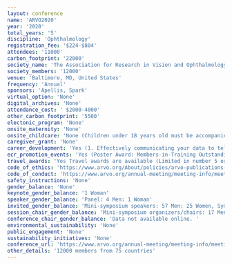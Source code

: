 ```yaml
---
layout: conference 
name: 'ARVO2020'
year: '2020'
total_years: '5'
discipline: 'Ophthalmology'
registration_fee: '$224-$804'
attendees: '11000'
carbon_footprint: '22000'
society_name: 'The Association for Research in Vision and Ophthalmology'
society_members: '12000'
venue: 'Baltimore, MD, United States'
frequency: 'Annual'
sponsors: 'Apellis, Spark'
virtual_option: 'None'
digital_archives: 'None'
attendance_cost: ' $2000-4000'
other_carbon_footprint: '5500'
electonic_program: 'None'
onsite_maternity: 'None'
onsite_childcare: 'None (Children under 18 years old must be accompanied by a parent or guardian at all times. Parents/guardians who bring children into paper sessions must remove them immediately if they become disruptive. Children are not allowed to accompany parents/guardians in sessions/events where tickets are required or food is provided, unless otherwise noted and a separate ticket has been purchased. Under no circumstances are children permitted in the exhibit hall during set-up or dismantle times.)'
caregiver_grant: 'None'
career_development: 'Yes (1. Effectively communicating your data to tell your scientific story (PUB & MIT), 2.Overcoming bias through mentorship (DI & GM)  3. Member-in-Training career forum: Maintaining integrity and avoiding burnout throughout your career (MIT)  4. China-ARVO Networking Forum  5. Increasing the impact of your research: Social media, new metrics and beyond  6. Grant writing early-career funding opportunities  7. Eyes on the prize: Funding resources for the international community  8. 2020 Vision for successful NEI investigators (NIH-NEI)  9. Preparing for partnering: Core competencies 10. NIH-CSR workshop on the peer review of grant applications  11. New technologies, expanded opportunities for collaboration, and strategies for international vision research in the 2020s (NIH-NEI) '
ecr_promotion_events: 'Yes (Poster Award: Members-in-Training Outstanding Poster Awards. Poster Presentation: MIT First Authors of the top five (5) scored abstracts scheduled as Poster presentations from each Scientific Section and Cross-sectional Group will be eligible for consideration as award recipients and invited to participate in the MIT Outstanding Poster Award Competition during the Annual Meeting. One award recipient will be selected from each Scientific Section and Cross-Sectional Group. Each recipient will receive a $100 award and an award certificate. Award recipients will be announced at the Thursday Keynote Session during the Annual Meeting. To be eligible for the 2020 MIT Outstanding Poster Award, You must be an ARVO MIT member paid through 2020. You must submit an abstract for the 2020 Annual Meeting as First Author. As part of your abstract submission process, you must indicate that you want to apply for the MIT Outstanding Poster Award. You may apply for the MIT Outstanding Poster Award, a Travel Grant, and the Alcon Award. Your abstract must be accepted for Poster presentation at the 2020 Annual Meeting.)'
travel_awards: 'Yes Travel awards are available (Limited in number 5 or so)'
code_of_ethics: 'https://www.arvo.org/About/policies/arvo-publications-ethics-statement/'
code_of_conduct: 'https://www.arvo.org/annual-meeting/meeting-info/meeting-policies/'
safety_instructions: 'None'
gender_balance: 'None'
keynote_gender_balance: '1 Woman'
speaker_gender_balance: 'Panel: 4 Men: 1 Woman'
invited_gender_balance: 'Mini-symposium speakers: 57 Men: 25 Women, Symposium Spekaers: 14 Men: 4 Women'
session_chair_gender_balance: 'Mini-symposium organizers/chairs: 17 Men: 11 Women,  Symposium organizers/chairs: 5 Men: 3 Women '
conference_chair_gender_balance: 'Data not available online. '
environmental_sustainability: 'None'
public_engagement: 'None'
sustainability_initiatives: 'None'
conference_url: 'https://www.arvo.org/annual-meeting/meeting-info/meeting-info/'
other_details: '12000 members from 75 countries'
---
```

